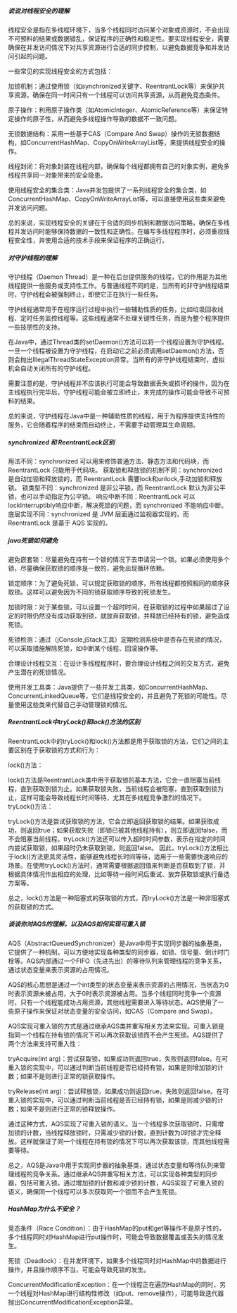 ##### 说说对线程安全的理解

线程安全是指在多线程环境下，当多个线程同时访问某个对象或资源时，不会出现不可预料的结果或数据错乱，保证程序的正确性和稳定性。要实现线程安全，需要确保在并发访问情况下对共享资源进行合适的同步控制，以避免数据竞争和并发访问引起的问题。

一些常见的实现线程安全的方式包括：

加锁机制：通过使用锁（如synchronized关键字、ReentrantLock等）来保护共享资源，确保在同一时间只有一个线程可以访问共享资源，从而避免竞态条件。

原子操作：利用原子操作类（如AtomicInteger、AtomicReference等）来保证特定操作的原子性，从而避免多线程操作导致的数据不一致问题。

无锁数据结构：采用一些基于CAS（Compare And Swap）操作的无锁数据结构，如ConcurrentHashMap、CopyOnWriteArrayList等，来提供线程安全的操作。

线程封闭：将对象封装在线程内部，确保每个线程都拥有自己的对象实例，避免多线程共享同一对象带来的安全隐患。

使用线程安全的集合类：Java并发包提供了一系列线程安全的集合类，如ConcurrentHashMap、CopyOnWriteArrayList等，可以直接使用这些类来避免并发访问问题。

总的来说，实现线程安全的关键在于合适的同步机制和数据访问策略，确保在多线程并发访问时能够保持数据的一致性和正确性。在编写多线程程序时，必须重视线程安全性，并使用合适的技术手段来保证程序的正确运行。

##### 对守护线程的理解

守护线程（Daemon Thread）是一种在后台提供服务的线程，它的作用是为其他线程提供一些服务或支持性工作。与普通线程不同的是，当所有的非守护线程结束时，守护线程会被强制终止，即使它正在执行一些任务。

守护线程通常用于在程序运行过程中执行一些辅助性质的任务，比如垃圾回收线程、定时任务监控线程等。这些线程通常不处理关键性任务，而是为整个程序提供一些技朋性的支持。

在Java中，通过Thread类的setDaemon()方法可以将一个线程设置为守护线程。一旦一个线程被设置为守护线程，在启动它之前必须调用setDaemon()方法，否则会抛出IllegalThreadStateException异常。当所有的非守护线程结束时，虚拟机会自动关闭所有的守护线程。

需要注意的是，守护线程并不应该执行可能会导致数据丢失或损坏的操作，因为在主线程执行完毕后，守护线程可能会被立即终止，未完成的操作可能会导致不可预料的结果。

总的来说，守护线程在Java中是一种辅助性质的线程，用于为程序提供支持性的服务，它会随着程序的结束而自动终止，不需要手动管理其生命周期。

##### synchronized 和 ReentrantLock区别

用法不同：synchronized 可以用来修饰普通方法、静态方法和代码块，而 ReentrantLock 只能用于代码块。
获取锁和释放锁的机制不同：synchronized 是自动加锁和释放锁的，而 ReentrantLock 需要lock和unlock,手动加锁和释放锁。
锁类型不同：synchronized 是非公平锁，而 ReentrantLock 默认为非公平锁，也可以手动指定为公平锁。
响应中断不同：ReentrantLock 可以lockInterruptibly响应中断，解决死锁的问题，而 synchronized 不能响应中断。
底层实现不同：synchronized 是 JVM 层面通过监视器实现的，而 ReentrantLock 是基于 AQS 实现的。

##### java死锁如何避免

避免嵌套锁：尽量避免在持有一个锁的情况下去申请另一个锁。如果必须使用多个锁，尽量确保获取锁的顺序是一致的，避免出现循环依赖。

锁定顺序：为了避免死锁，可以规定获取锁的顺序，所有线程都按照相同的顺序获取锁。这样可以避免因为不同的锁获取顺序导致的死锁发生。

加锁时限：对于某些锁，可以设置一个超时时间，在获取锁的过程中如果超过了设定的时限仍然没有成功获取到锁，就放弃获取锁，并释放已经持有的锁，避免造成死锁。

死锁检测：通过（jConsole,jStack工具）定期检测系统中是否存在死锁的情况，可以采取措施解除死锁，如中断某个线程、回滚操作等。

合理设计线程交互：在设计多线程程序时，要合理设计线程之间的交互方式，避免产生潜在的死锁情况。

使用并发工具类：Java提供了一些并发工具类，如ConcurrentHashMap、ConcurrentLinkedQueue等，它们是线程安全的，并且避免了死锁的可能性。尽量使用这些类来代替自己手动管理锁的情况。

##### ReentrantLock中tryLock()和lock()方法的区别

ReentrantLock中的tryLock()和lock()方法都是用于获取锁的方法，它们之间的主要区别在于获取锁的方式和行为：

lock()方法：

lock()方法是ReentrantLock类中用于获取锁的基本方法，它会一直阻塞当前线程，直到获取到锁为止。如果获取锁失败，当前线程会被阻塞，直到获取到锁为止，这样可能会导致线程长时间等待，尤其在多线程竞争激烈的情况下。
tryLock()方法：

tryLock()方法是尝试获取锁的方法，它会立即返回获取锁的结果。如果获取成功，则返回true；如果获取失败（即锁已被其他线程持有），则立即返回false，而不会阻塞当前线程。tryLock()方法还可以传入超时时间参数，表示在指定的时间内尝试获取锁，如果超时仍未获取到锁，则返回false。
因此，tryLock()方法相比于lock()方法更具灵活性，能够避免线程长时间等待，适用于一些需要快速响应的场景。在使用tryLock()方法时，通常需要根据返回值来判断是否获取到了锁，并根据具体情况作出相应的处理，比如等待一段时间后重试、放弃获取锁或执行备选方案等。

总之，lock()方法是一种阻塞式的获取锁的方式，而tryLock()方法是一种非阻塞式的获取锁的方式。

##### 谈谈你对AQS的理解，以及AQS如何实现可重入锁

AQS（AbstractQueuedSynchronizer）是Java中用于实现同步器的抽象基类，它提供了一种机制，可以方便地实现各种类型的同步器，如锁、信号量、倒计时门栓等。AQS内部通过一个FIFO（先进先出）的等待队列来管理线程的竞争关系，通过状态变量来表示资源的占用情况。

AQS的核心思想是通过一个int类型的状态变量来表示资源的占用情况，当状态为0时表示资源未被占用，大于0时表示资源被占用。当多个线程同时竞争一个资源时，只有一个线程能成功占用资源，其他线程需要进入等待状态。AQS使用了一些原子操作来保证对状态变量的安全访问，如CAS（Compare and Swap）。

AQS实现可重入锁的方式是通过继承AQS类并重写相关方法来实现。可重入锁是指同一个线程在持有锁的情况下可以再次获取该锁而不会产生死锁。AQS提供了两个方法来支持可重入性：

tryAcquire(int arg)：尝试获取锁，如果成功则返回true，失败则返回false。在可重入锁的实现中，可以通过判断当前线程是否已经持有锁，如果是则增加锁的计数；如果不是则进行正常的锁获取操作。

tryRelease(int arg)：尝试释放锁，如果成功则返回true，失败则返回false。在可重入锁的实现中，可以通过判断当前线程是否已经持有锁，如果是则减少锁的计数；如果不是则进行正常的锁释放操作。

通过这种方式，AQS实现了可重入锁的语义。当一个线程多次获取锁时，只需增加锁的计数，当线程释放锁时，只需减少锁的计数，直到计数为0时锁才完全释放。这样就保证了同一个线程在持有锁的情况下可以再次获取该锁，而其他线程需要等待。

总之，AQS是Java中用于实现同步器的抽象基类，通过状态变量和等待队列来管理线程的竞争关系。通过继承AQS并重写相关方法，可以实现各种类型的同步器，包括可重入锁。通过增加锁的计数和减少锁的计数，AQS实现了可重入锁的语义，确保同一个线程可以多次获取同一个锁而不会产生死锁。

##### HashMap为什么不安全？

竞态条件（Race Condition）：由于HashMap的put和get等操作不是原子性的，多个线程同时对HashMap进行put操作时，可能会导致数据覆盖或丢失的情况发生。

死锁（Deadlock）：在并发环境下，如果多个线程同时对HashMap中的数据进行操作，并且操作顺序不当，可能会导致死锁的发生。

ConcurrentModificationException：在一个线程正在遍历HashMap的同时，另一个线程对HashMap进行结构性修改（如put、remove操作），可能导致迭代器抛出ConcurrentModificationException异常。

